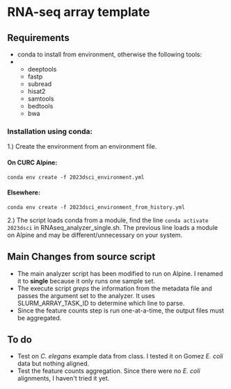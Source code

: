 # RNA-seq array template

## Requirements
* conda to install from environment, otherwise the following tools:
*
  - deeptools
  - fastp
  - subread
  - hisat2
  - samtools
  - bedtools
  - bwa

### Installation using conda:

1.) Create the environment from an environment file.

#### On CURC Alpine:
`conda env create -f 2023dsci_environment.yml`
#### Elsewhere:
`conda env create -f 2023dsci_environment_from_history.yml`

2.) The script loads conda from a module, find the line `conda activate 2023dsci` in RNAseq_analyzer_single.sh. The previous line loads a module on Alpine and may be different/unnecessary on your system.


## Main Changes from source script
* The main analyzer script has been modified to run on Alpine. I renamed it to **single** because it only runs one sample set.
* The execute script *greps* the information from the metadata file and passes the argument set to the analyzer. It uses SLURM_ARRAY_TASK_ID to 
determine which line to parse.
* Since the feature counts step is run one-at-a-time, the output files must be aggregated.

## To do
* Test on *C. elegans* example data from class. I tested it on Gomez *E. coli* data but nothing aligned.
* Test the feature counts aggregation. Since there were no *E. coli* alignments, I haven't tried it yet.

